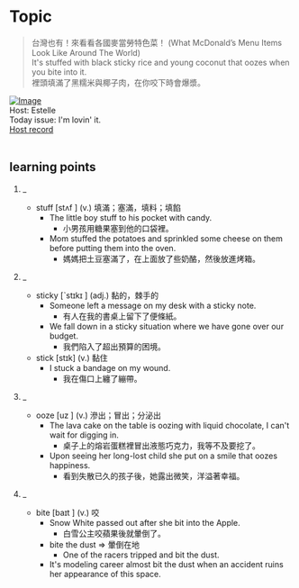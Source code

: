 # Topic

> 台灣也有！來看看各國麥當勞特色菜！ (What McDonald’s Menu Items Look Like Around The World) <br>
> It's stuffed with black sticky rice and young coconut that oozes when you bite into it. <br>
> 裡頭填滿了黑糯米與椰子肉，在你咬下時會爆漿。 <br>

[![Image](https://cdn.voicetube.com/assets/thumbnails/JJPmoHR7DlU.jpg)](https://www.youtube.com/embed/JJPmoHR7DlU?rel=0&showinfo=0&cc_load_policy=0&controls=1&autoplay=1&iv_load_policy=3&playsinline=1&wmode=transparent&start=57&end=64&enablejsapi=1&origin=https://tw.voicetube.com&widgetid=1)<br>
Host: Estelle
<br>Today issue: I'm lovin' it.
<br>
[Host record](https://cdn.voicetube.com/tmp/everyday_records/1829099090644362/3859.mp3)
<br><br>
## learning points
1. _
	* stuff  [stʌf ] (v.) 填滿；塞滿，填料；填餡
		- The little boy stuff to his pocket with candy.
			+ 小男孩用糖果塞到他的口袋裡。
		- Mom stuffed the potatoes and sprinkled some cheese on them before putting them into the oven.
			+ 媽媽把土豆塞滿了，在上面放了些奶酪，然後放進烤箱。

2. _
	* sticky  [ˋstɪkɪ ] (adj.) 黏的，棘手的
		- Someone left a message on my desk with a sticky note.
			+ 有人在我的書桌上留下了便條紙。
		- We fall down in a sticky situation where we have gone over our budget.
			+ 我們陷入了超出預算的困境。
	* stick  [stɪk] (v.) 黏住
		- I stuck a bandage on my wound.
			+ 我在傷口上纏了繃帶。

3. _
	* ooze  [uz ] (v.) 滲出；冒出；分泌出
		- The lava cake on the table is oozing with liquid chocolate, I can't wait for digging in.
			+ 桌子上的熔岩蛋糕裡冒出液態巧克力，我等不及要挖了。
		- Upon seeing her long-lost child she put on a smile that oozes happiness.
			+ 看到失散已久的孩子後，她露出微笑，洋溢著幸福。

4. _
	* bite  [baɪt ] (v.) 咬
		- Snow White passed out after she bit into the Apple.
			+ 白雪公主咬蘋果後就暈倒了。
		- bite the dust => 暈倒在地
			+ One of the racers tripped and bit the dust.
		- It's modeling career almost bit the dust when an accident ruins her appearance of this space.

